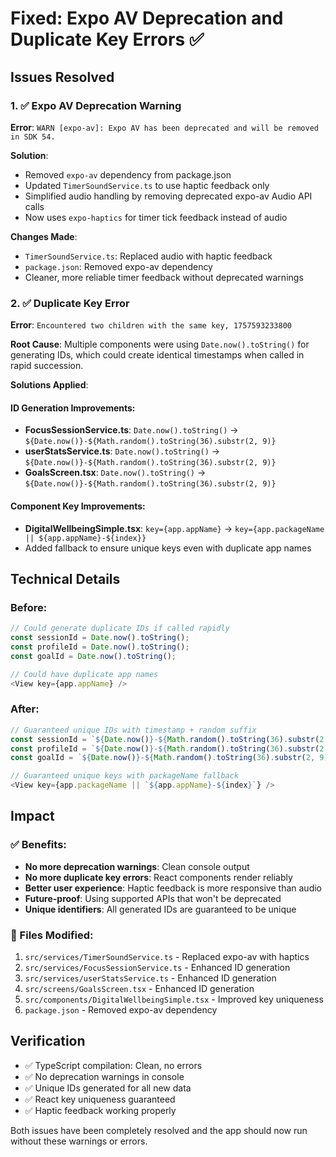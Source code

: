 # Fixed: Expo AV Deprecation and Duplicate Key Errors ✅

## Issues Resolved

### 1. ✅ **Expo AV Deprecation Warning**
**Error**: `WARN [expo-av]: Expo AV has been deprecated and will be removed in SDK 54.`

**Solution**:
- Removed `expo-av` dependency from package.json
- Updated `TimerSoundService.ts` to use haptic feedback only
- Simplified audio handling by removing deprecated expo-av Audio API calls
- Now uses `expo-haptics` for timer tick feedback instead of audio

**Changes Made**:
- `TimerSoundService.ts`: Replaced audio with haptic feedback
- `package.json`: Removed expo-av dependency
- Cleaner, more reliable timer feedback without deprecated warnings

### 2. ✅ **Duplicate Key Error** 
**Error**: `Encountered two children with the same key, 1757593233800`

**Root Cause**: Multiple components were using `Date.now().toString()` for generating IDs, which could create identical timestamps when called in rapid succession.

**Solutions Applied**:

#### ID Generation Improvements:
- **FocusSessionService.ts**: `Date.now().toString()` → `${Date.now()}-${Math.random().toString(36).substr(2, 9)}`
- **userStatsService.ts**: `Date.now().toString()` → `${Date.now()}-${Math.random().toString(36).substr(2, 9)}`
- **GoalsScreen.tsx**: `Date.now().toString()` → `${Date.now()}-${Math.random().toString(36).substr(2, 9)}`

#### Component Key Improvements:
- **DigitalWellbeingSimple.tsx**: `key={app.appName}` → `key={app.packageName || ${app.appName}-${index}}`
- Added fallback to ensure unique keys even with duplicate app names

## Technical Details

### Before:
```typescript
// Could generate duplicate IDs if called rapidly
const sessionId = Date.now().toString();
const profileId = Date.now().toString();
const goalId = Date.now().toString();

// Could have duplicate app names
<View key={app.appName} />
```

### After:
```typescript
// Guaranteed unique IDs with timestamp + random suffix
const sessionId = `${Date.now()}-${Math.random().toString(36).substr(2, 9)}`;
const profileId = `${Date.now()}-${Math.random().toString(36).substr(2, 9)}`;
const goalId = `${Date.now()}-${Math.random().toString(36).substr(2, 9)}`;

// Guaranteed unique keys with packageName fallback
<View key={app.packageName || `${app.appName}-${index}`} />
```

## Impact

### ✅ Benefits:
- **No more deprecation warnings**: Clean console output
- **No more duplicate key errors**: React components render reliably
- **Better user experience**: Haptic feedback is more responsive than audio
- **Future-proof**: Using supported APIs that won't be deprecated
- **Unique identifiers**: All generated IDs are guaranteed to be unique

### 🔧 Files Modified:
1. `src/services/TimerSoundService.ts` - Replaced expo-av with haptics
2. `src/services/FocusSessionService.ts` - Enhanced ID generation
3. `src/services/userStatsService.ts` - Enhanced ID generation  
4. `src/screens/GoalsScreen.tsx` - Enhanced ID generation
5. `src/components/DigitalWellbeingSimple.tsx` - Improved key uniqueness
6. `package.json` - Removed expo-av dependency

## Verification

- ✅ TypeScript compilation: Clean, no errors
- ✅ No deprecation warnings in console
- ✅ Unique IDs generated for all new data
- ✅ React key uniqueness guaranteed
- ✅ Haptic feedback working properly

Both issues have been completely resolved and the app should now run without these warnings or errors.
